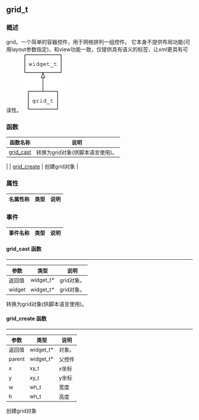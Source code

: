 ## grid\_t
### 概述
 grid。一个简单的容器控件，用于网格排列一组控件。
 它本身不提供布局功能(可用layout参数指定)，和view功能一致，仅提供具有语义的标签，让xml更具有可读性。
![image](images/grid_t_0.png)

### 函数
<p id="grid_t_methods">

| 函数名称 | 说明 | 
| -------- | ------------ | 
| <a href="#grid_t_grid_cast">grid\_cast</a> |  转换为grid对象(供脚本语言使用)。
 |
| <a href="#grid_t_grid_create">grid\_create</a> |  创建grid对象
 |
### 属性
<p id="grid_t_properties">

| 名属性称 | 类型 | 说明 | 
| -------- | ----- | ------------ | 
### 事件
<p id="grid_t_events">

| 事件名称 | 类型  | 说明 | 
| -------- | ----- | ------- | 
#### grid\_cast 函数
-----------------------

| 参数 | 类型 | 说明 |
| -------- | ----- | --------- |
| 返回值 | widget\_t* | grid对象。 |
| widget | widget\_t* | grid对象。 |
<p id="grid_t_grid_cast"> 转换为grid对象(供脚本语言使用)。



#### grid\_create 函数
-----------------------

| 参数 | 类型 | 说明 |
| -------- | ----- | --------- |
| 返回值 | widget\_t* | 对象。 |
| parent | widget\_t* | 父控件 |
| x | xy\_t | x坐标 |
| y | xy\_t | y坐标 |
| w | wh\_t | 宽度 |
| h | wh\_t | 高度 |
<p id="grid_t_grid_create"> 创建grid对象



